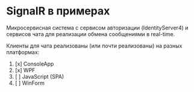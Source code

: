 # SignalR в примерах

Микросервисная система с сервисом авторизации (IdentityServer4) и сервисов чата для реализации обмена сообщениями в real-time.

Клиенты для чата реализованы (или почти реализованы) на разных платформах:
1. [x] ConsoleApp
2. [x] WPF
3. [ ] JavaScript (SPA)
4. [ ] WinForm
